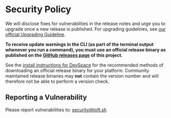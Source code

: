 # Security Policy
We will disclose fixes for vulnerabilities in the release notes and urge you to upgrade once a new release is published. 
For upgrading guidelines, see [our official Upgrading Guideline](https://dev.khulnasoft.com/docs/getting-started/update).

**To receive update warnings in the CLI (as part of the terminal output whenever you run a command), you must use an official release binary as published on the [GitHub releases page](https://dev.khulnasoft.com/releases) of this project.**

See the [install instructions for DevSpace](https://dev.khulnasoft.com/docs/getting-started/install) for the recommended methods of downloading an official release binary for your platform. Community maintained release binaries may **not** contain the version number and will therefore not be able to perform a version check.


## Reporting a Vulnerability
Please report vulnerabilities to: [security@loft.sh](mailto:security@loft.sh) 
